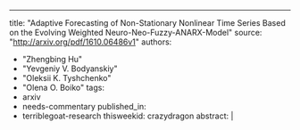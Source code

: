 ---
title: "Adaptive Forecasting of Non-Stationary Nonlinear Time Series Based on   the Evolving Weighted Neuro-Neo-Fuzzy-ANARX-Model"
source: "http://arxiv.org/pdf/1610.06486v1"
authors:
  - "Zhengbing Hu"
  - "Yevgeniy V. Bodyanskiy"
  - "Oleksii K. Tyshchenko"
  - "Olena O. Boiko"
tags:
  - arxiv
  - needs-commentary
published_in:
  - terriblegoat-research
thisweekid: crazydragon
abstract: |
